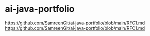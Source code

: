 # ai-java-portfolio
https://github.com/SamreenGit/ai-java-portfolio/blob/main/RFC1.md
https://github.com/SamreenGit/ai-java-portfolio/blob/main/RFC1.md
